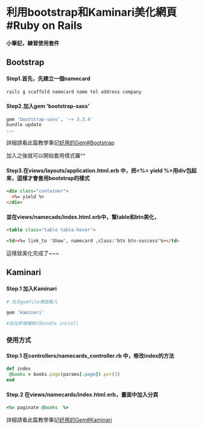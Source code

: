 # 利用bootstrap和Kaminari美化網頁 #Ruby on Rails
**小筆記，練習使用套件**

## Bootstrap
#### Step1.首先，先建立一個namecard 
```rb
rails g scaffold namecard name tel address company
```

#### Step2.加入gem 'bootstrap-sass'
```rb
gem 'bootstrap-sass', '~> 3.3.4'
bundle update
...

```
詳細請看此篇教學筆記[好用的Gem#Bootstrap](https://github.com/momo200e/Ruby_Rails_Notes/blob/master/Gem_Notes.md#bootstrap) 

加入之後就可以開始套用樣式羅^^

#### Step3.在views/layouts/application.html.erb 中，把<%= yield %>用div包起來，這樣才會套用bootstrap的樣式
```html
<div class="container">
  <%= yield %>
</div>
```
#### 並在views/namecads/index.html.erb中，幫table和btn美化，
```html
<table class="table table-hover">
```
```html
<td><%= link_to 'Show', namecard ,class:'btn btn-success'%></td>
```
這樣就美化完成了~~~

## Kaminari
#### Step.1 加入Kaminari
 ```ruby
# 先在gemfile裡面輸入

gem 'kaminari'

#並在終端機執行bundle install
 ```
### 使用方式
#### Step.1 在controllers/namecards_controller.rb 中，修改index的方法
 ```ruby
def index
  @books = books.page(params[:page]).per(3)
end
 ```
#### Step.2 在views/namecards/index.html.erb，畫面中加入分頁
 ```ruby
<%= paginate @books  %>
```
詳細請看此篇教學筆記[好用的Gem#Kaminari](https://github.com/momo200e/Ruby_Rails_Notes/blob/master/Gem_Notes.md#Kaminari) 
